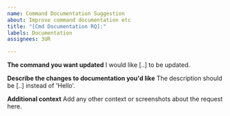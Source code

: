 ```yaml
---
name: Command Documentation Suggestion
about: Improve command documentation etc
title: "[Cmd Documentation RQ]:"
labels: Documentation
assignees: 3UR

---
```


**The command you want updated**
I would like [..] to be updated.

**Describe the changes to documentation you'd like**
The description should be [..] instead of 'Hello'.

**Additional context**
Add any other context or screenshots about the request here.
